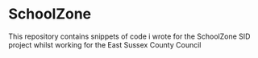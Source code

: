 # SchoolZone
This repository contains snippets of code i wrote for the SchoolZone SID project whilst working for the East Sussex County Council

